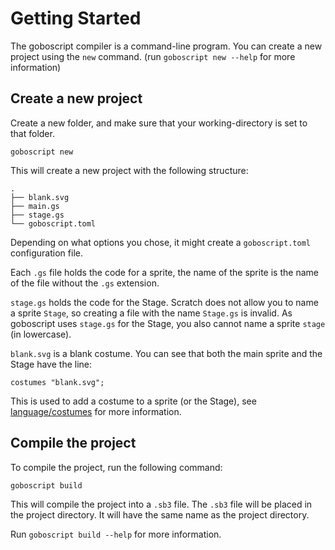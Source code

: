 # Getting Started

The goboscript compiler is a command-line program. You can create a new project using
the `new` command. (run `goboscript new --help` for more information)

## Create a new project

Create a new folder, and make sure that your working-directory is set to that folder.

```shell
goboscript new
```

This will create a new project with the following structure:

```
.
├── blank.svg
├── main.gs
├── stage.gs
└── goboscript.toml
```

Depending on what options you chose, it might create a `goboscript.toml` configuration
file.

Each `.gs` file holds the code for a sprite, the name of the sprite is the name of
the file without the `.gs` extension.

`stage.gs` holds the code for the Stage. Scratch does not allow you to name a sprite
`Stage`, so creating a file with the name `Stage.gs` is invalid. As goboscript
uses `stage.gs` for the Stage, you also cannot name a sprite `stage` (in lowercase).

`blank.svg` is a blank costume. You can see that both the main sprite and the Stage have
the line:

```goboscript
costumes "blank.svg";
```

This is used to add a costume to a sprite (or the Stage), see
[language/costumes](../language/costumes.md) for more information.

## Compile the project

To compile the project, run the following command:

```shell
goboscript build
```

This will compile the project into a `.sb3` file. The `.sb3` file will be placed in the
project directory. It will have the same name as the project directory.

Run `goboscript build --help` for more information.
